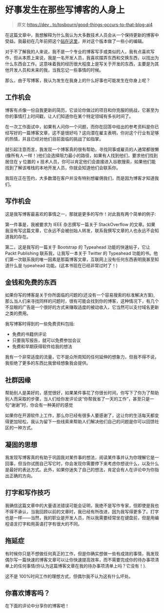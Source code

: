 # 好事发生在那些写博客的人身上

> 原文:[https://dev . to/tosbourn/good-things-occurs-to-that-blog-ai4](https://dev.to/tosbourn/good-things-happen-to-those-that-blog-ai4)

在这篇文章中，我想解释为什么我认为大多数技术人员会从一个保持更新的博客中受益。我最初在几年前把这个[贴在这里](https://tosbourn.com/good-things-happen-blog/)，并对这个版本做了一些小的编辑。

对于不了解我的人来说，我不是一个专业的博客写手或类似的人，我有点喜欢写作，但从本质上来说，我是一名开发人员，我喜欢摆弄东西和交换东西，以找出为什么东西会工作。这意味着我的经历很大程度上是写关于开发的东西，主要是为其他开发人员和未来的我，当我忘记一些事情的时候。

那么，由于写博客，我认为发生在我身上的什么好事也可能发生在你身上呢？

## [](#job-opportunities)工作机会

博客有点像一份自我更新的简历，它谈论你做过的项目和你克服的挑战，它甚至为你的事情打上时间戳，让人们知道你在某个特定领域有多长时间了。

在一次工作面试中，如果有人问你一个问题，而你在回答中给出的参考资料是你已经写好的一篇博客文章，这不是很好吗？这向潜在雇主表明，你对这个行业有足够的热情，并且已经对他们目前面临的挑战了如指掌。

就引起注意而言，我发现一个博客真的很有帮助，寻找同事或雇员的人通常都很懒(像所有人一样！)他们会选择阻力最小的路径，如果有人找到他们，要求他们找到居住在 y 位置的 x 技术人员，你可以肯定他们会直接进入谷歌搜索，如果他们能找到了解该堆栈的本地开发人员，你就会知道他们会联系你。

我现在正在签约，大多数潜在客户并没有特别想雇佣我们，而是因为博客才知道我们。

## [](#writing-opportunities)写作机会

这是我写博客最喜欢的事情之一，那就是更多的写作！对此我有两个简单的例子:

第一件事是，我被要求为 IEEE 杂志撰写一篇关于 StackOverflow 的文章。如果我没有写这篇文章，它永远不会被创始人转发，联系我撰写文章的人也永远不会知道我的存在。

第二，这是我写的一篇关于 Bootstrap 的 Typeahead 功能的快速帖子，它让 Packt Publishing 联系我，让我写一本关于 Twitter 的 Typeahead 功能的书。他们第一次联系我的唯一因素是那篇博客文章，互联网上没有任何东西表明我甚至知道什么是 typeahead 功能。(这本书现在已经非常过时了！)

## [](#money-and-free-stuff)金钱和免费的东西

如果你写的博客是关于你所面临的问题的(还没有一个容易搜索的标准解决方案),那么当人们来寻找同样的问题时，很有可能会找到你的博客，这种情况下，有几个不显眼的广告是一个很好的方式来赚取适度的被动收入，它当然可以支付域名更新之类的费用。

我写博客时得到的一些免费资料包括:

*   免费的书籍供评论
*   只要我写报告，就可以免费参加会议
*   免费和早期获得软件给我的想法

我有一个非常适度的流量，它不是众所周知的任何延伸的想象力，但我不得不说，我拒绝了更多的东西比我曾经想象我会提供。

## [](#community-karma)社群因缘

帮助别人是美好的，感觉很好，如果某件事花了你很长时间，你写下了你为了帮助别人而采取的步骤，当人们给你发评论说“你帮我省了一天的工作”，甚至只是一句“谢谢”时，你会有一种美好的感觉

如果你在开源软件上工作，那么你已经有很多人要感谢了，这让你的生活每天都变得更加轻松，我认为留下一些线索来帮助人们解决他们自己的问题是你可以回馈社区的一种方式。

## [](#solidified-thoughts)凝固的思想

我发现写博客真的有助于巩固我对某件事的想法，阅读某件事并认为你理解它是一回事，但当你试图自己写它时，你会发现你需要停下来考虑你想说什么，以及什么是最好的表达方式。此外，如果你迷失了自己的想法，肯定会有人在评论中为你指出正确的方向。

## [](#typing-and-writing-skills)打字和写作技巧

我确信这篇文章中的大量语法错误可能会证明，我绝不是写作专家，但即使是我也不得不承认，当我回顾以前的文章时，我已经有所改进，因为我写得更多了。打字也是一样——当然，我的职业是开发人员，所以我需要经常坐在键盘前，但是用编程语言打字和用英语打字有很大的不同。

## [](#procrastination)拖延症

有时候你只是不想做任何真正的工作，但是你确实想做一些有成效的事情，我发现偶尔写一篇快速的博客文章可以让你快速提高效率，而不需要完成你的待办事项清单上的任何事情(你认为这篇博客文章在我的待办事项清单上吗？它没有！).

这不是 100%时间工作的理想方式，但偶尔我不认为这有什么坏处。

## [](#do-you-like-blogging)你喜欢博客吗？

在下面的评论中分享你的博客吧！